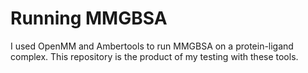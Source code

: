 # Running MMGBSA

I used OpenMM and Ambertools to run MMGBSA on a protein-ligand complex. This repository is the product of my testing with these tools. 



